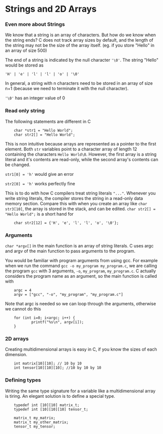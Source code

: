# Strings and 2D Arrays

### Even more about Strings
We know that a string is an array of characters. But how do we know when the string ends? C does not track array sizes by default, and the length of the string may not be the size of the array itself. (eg. if you store "Hello" in an array of size 500)

The end of a string is indicated by the null character ```'\0'```. The string "Hello" would be stored as

```'H' | 'e' | 'l' | 'l' | 'o' | '\0'```

In general, a string with n characters need to be stored in an array of size n+1 (because we need to terminate it with the null character).

```'\0'``` has an integer value of 0

### Read only string
The following statements are different in C

        char *str1 = "Hello World";
        char str2[] = "Hello World";

This is non intuitive because arrays are represented as a pointer to the first element. Both ```str``` variables point to a character array of length 12 containing the characters ```Hello World\0```. However, the first array is a string literal and it's contents are read-only, while the second array's contents can be changed.

```str1[0] = 'h'``` would give an error

```str2[0] = 'h'``` works perfectly fine

This is to do with how C compilers treat string literals ```"..."```. Whenever you write string literals, the compiler stores the string in a read-only data memory section. Compare this with when you create an array like ```char str3[10]```, the array is stored in the stack, and can be edited. ```char str2[] = "Hello World";``` is a short hand for

        char str2[12] = {'H', 'e', 'l', 'l', 'o', '\0'};

### Arguments
```char *argv[]``` in the main function is an array of string literals. C uses argc and argv of the main function to pass arguments to the program.

You would be familiar with program arguments from using gcc. For example when we run the command ```gcc -o my_program my_program.c```, we are calling the program ```gcc``` with 3 arguments, ```-o```, ```my_program```, ```my_program.c```. C actually considers the program name as an argument, so the main function is called with 

        argc = 4
        argv = ["gcc", "-o", "my_program", "my_program.c"]

Note that argc is needed so we can loop through the arguments, otherwise we cannot do this

        for (int i=0; i<argc; i++) {
                printf("%s\n", argv[i]);
        }

### 2D arrays
Creating multidimensional arrays is easy in C, if you know the sizes of each dimension.

        int matrix[10][10]; // 10 by 10
        int tensor[10][10][10]; //10 by 10 by 10

### Defining types
Writing the same type signature for a variable like a multidimensional array is tiring. An elegant solution is to define a special type.

        typedef int [10][10] matrix_t;
        typedef int [10][10][10] tensor_t;

        matrix_t my_matrix;
        matrix_t my_other_matrix;
        tensor_t my_tensor;

